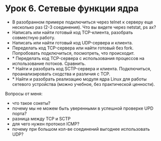 # Урок 6. Сетевые функции ядра
* В разобранном примере подключиться через telnet к серверу еще несколько раз (2-3 соединения). Что вы видете через netstat, ps ax?
* Написать или найти готовый код TCP-клиента, разобрать совместную работу.
* Написать или найти готовый код UDP-сервера и клиента.
* Переделать код TCP-сервера или найти готовый без fork. Попробовать подключиться, посмотреть, что происходит.
* \* Переделать код TCP-сервера с использования процессов на использование потоков. Сравнить.
* \* Найти и разобрать код SCTP-сервера и клиента. Подключиться, проанализировать сходства и различия с TCP.
* \* Найти и разобрать реализацию модуля ядра Linux для работы сетевого устройства (можно учебное, без практической ценности).

Вопросы от меня:
* что такое сокеты?
* почему мы не можем быть уверенными в успешной проверке UPD порта?
* разница между TCP и SCTP
* для чего нужен протокол ICMP?
* почему при большом кол-ве соединений выгоднее использовать UDP?